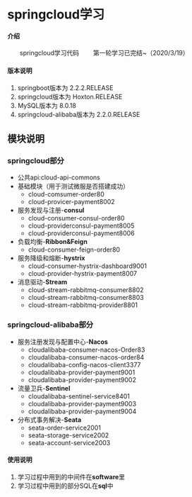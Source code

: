 # springcloud学习

#### 介绍
&emsp;&emsp;springcloud学习代码
&emsp;&emsp;第一轮学习已完结~（2020/3/19）

#### 版本说明
1. springboot版本为 2.2.2.RELEASE
2. springcloud版本为 Hoxton.RELEASE
3. MySQL版本为 8.0.18
4. springcloud-alibaba版本为 2.2.0.RELEASE

## 模块说明
### springcloud部分
   - 公共api:cloud-api-commons
   - 基础模块（用于测试微服是否搭建成功）
       - cloud-comsumer-order80
       - cloud-provicer-payment8002
   - 服务发现与注册-<b>consul</b>
       - cloud-consumer-consul-order80
       - cloud-providerconsul-payment8005
       - cloud-providerconsul-payment8006
   - 负载均衡-<b>Ribbon&Feign</b>
       - cloud-consumer-feign-order80
   - 服务降级和熔断-<b>hystrix</b>
       - cloud-consumer-hystrix-dashboard9001
       - cloud-provider-hystrix-payment8007
   - 消息驱动-<b>Stream</b>
       - cloud-stream-rabbitmq-consumer8802
       - cloud-stream-rabbitmq-consumer8803
       - cloud-stream-rabbitmq-provider8801

### springcloud-alibaba部分
   - 服务注册发现与配置中心-<b>Nacos</b>
       - cloudalibaba-consumer-nacos-Order83
       - cloudalibaba-consumer-nacos-order84
       - cloudalibaba-config-nacos-client3377
       - cloudalibaba-provider-payment9001
       - cloudalibaba-provider-payment9002
   - 流量卫兵-<b>Sentinel</b>
       - cloudalibaba-sentinel-service8401
       - cloudalibaba-provider-payment9003
       - cloudalibaba-provider-payment9004
   - 分布式事务解决-<b>Seata</b>
       - seata-order-service2001
       - seata-storage-service2002
       - seata-account-service2003

#### 使用说明
1.  学习过程中用到的中间件在<b>software</b>里
2.  学习过程中用到的部分SQL在<b>sql</b>中
